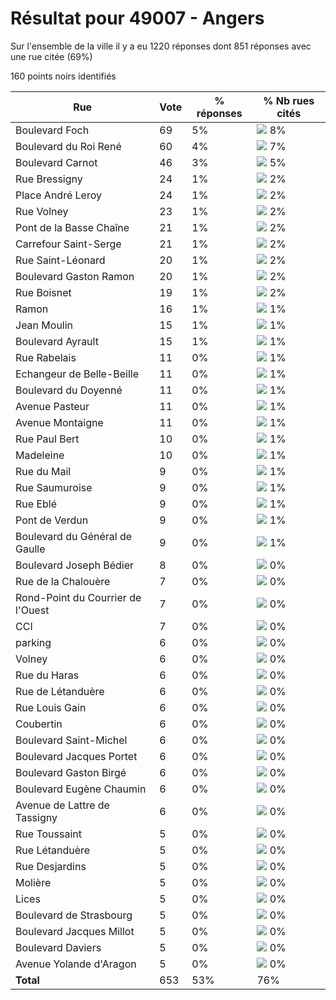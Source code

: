 # Résultat pour 49007 - Angers

Sur l'ensemble de la ville il y a eu 1220 réponses dont 851 réponses avec une rue citée (69%)

160 points noirs identifiés

| Rue | Vote | % réponses | % Nb rues cités|
|-----|------|------------|----------------|
| Boulevard Foch | 69 | 5% | <img src="../../img/bar_8.gif" />&nbsp;8%|
| Boulevard du Roi René | 60 | 4% | <img src="../../img/bar_7.gif" />&nbsp;7%|
| Boulevard Carnot | 46 | 3% | <img src="../../img/bar_5.gif" />&nbsp;5%|
| Rue Bressigny | 24 | 1% | <img src="../../img/bar_2.gif" />&nbsp;2%|
| Place André Leroy | 24 | 1% | <img src="../../img/bar_2.gif" />&nbsp;2%|
| Rue Volney | 23 | 1% | <img src="../../img/bar_2.gif" />&nbsp;2%|
| Pont de la Basse Chaîne | 21 | 1% | <img src="../../img/bar_2.gif" />&nbsp;2%|
| Carrefour Saint-Serge | 21 | 1% | <img src="../../img/bar_2.gif" />&nbsp;2%|
| Rue Saint-Léonard | 20 | 1% | <img src="../../img/bar_2.gif" />&nbsp;2%|
| Boulevard Gaston Ramon | 20 | 1% | <img src="../../img/bar_2.gif" />&nbsp;2%|
| Rue Boisnet | 19 | 1% | <img src="../../img/bar_2.gif" />&nbsp;2%|
| Ramon | 16 | 1% | <img src="../../img/bar_1.gif" />&nbsp;1%|
| Jean Moulin | 15 | 1% | <img src="../../img/bar_1.gif" />&nbsp;1%|
| Boulevard Ayrault | 15 | 1% | <img src="../../img/bar_1.gif" />&nbsp;1%|
| Rue Rabelais | 11 | 0% | <img src="../../img/bar_1.gif" />&nbsp;1%|
| Echangeur de Belle-Beille | 11 | 0% | <img src="../../img/bar_1.gif" />&nbsp;1%|
| Boulevard du Doyenné | 11 | 0% | <img src="../../img/bar_1.gif" />&nbsp;1%|
| Avenue Pasteur | 11 | 0% | <img src="../../img/bar_1.gif" />&nbsp;1%|
| Avenue Montaigne | 11 | 0% | <img src="../../img/bar_1.gif" />&nbsp;1%|
| Rue Paul Bert | 10 | 0% | <img src="../../img/bar_1.gif" />&nbsp;1%|
| Madeleine | 10 | 0% | <img src="../../img/bar_1.gif" />&nbsp;1%|
| Rue du Mail | 9 | 0% | <img src="../../img/bar_1.gif" />&nbsp;1%|
| Rue Saumuroise | 9 | 0% | <img src="../../img/bar_1.gif" />&nbsp;1%|
| Rue Eblé | 9 | 0% | <img src="../../img/bar_1.gif" />&nbsp;1%|
| Pont de Verdun | 9 | 0% | <img src="../../img/bar_1.gif" />&nbsp;1%|
| Boulevard du Général de Gaulle | 9 | 0% | <img src="../../img/bar_1.gif" />&nbsp;1%|
| Boulevard Joseph Bédier | 8 | 0% | <img src="../../img/bar_0.gif" />&nbsp;0%|
| Rue de la Chalouère | 7 | 0% | <img src="../../img/bar_0.gif" />&nbsp;0%|
| Rond-Point du Courrier de l'Ouest | 7 | 0% | <img src="../../img/bar_0.gif" />&nbsp;0%|
| CCI | 7 | 0% | <img src="../../img/bar_0.gif" />&nbsp;0%|
| parking | 6 | 0% | <img src="../../img/bar_0.gif" />&nbsp;0%|
| Volney | 6 | 0% | <img src="../../img/bar_0.gif" />&nbsp;0%|
| Rue du Haras | 6 | 0% | <img src="../../img/bar_0.gif" />&nbsp;0%|
| Rue de Létanduère | 6 | 0% | <img src="../../img/bar_0.gif" />&nbsp;0%|
| Rue Louis Gain | 6 | 0% | <img src="../../img/bar_0.gif" />&nbsp;0%|
| Coubertin | 6 | 0% | <img src="../../img/bar_0.gif" />&nbsp;0%|
| Boulevard Saint-Michel | 6 | 0% | <img src="../../img/bar_0.gif" />&nbsp;0%|
| Boulevard Jacques Portet | 6 | 0% | <img src="../../img/bar_0.gif" />&nbsp;0%|
| Boulevard Gaston Birgé | 6 | 0% | <img src="../../img/bar_0.gif" />&nbsp;0%|
| Boulevard Eugène Chaumin | 6 | 0% | <img src="../../img/bar_0.gif" />&nbsp;0%|
| Avenue de Lattre de Tassigny | 6 | 0% | <img src="../../img/bar_0.gif" />&nbsp;0%|
| Rue Toussaint | 5 | 0% | <img src="../../img/bar_0.gif" />&nbsp;0%|
| Rue Létanduère | 5 | 0% | <img src="../../img/bar_0.gif" />&nbsp;0%|
| Rue Desjardins | 5 | 0% | <img src="../../img/bar_0.gif" />&nbsp;0%|
| Molière | 5 | 0% | <img src="../../img/bar_0.gif" />&nbsp;0%|
| Lices | 5 | 0% | <img src="../../img/bar_0.gif" />&nbsp;0%|
| Boulevard de Strasbourg | 5 | 0% | <img src="../../img/bar_0.gif" />&nbsp;0%|
| Boulevard Jacques Millot | 5 | 0% | <img src="../../img/bar_0.gif" />&nbsp;0%|
| Boulevard Daviers | 5 | 0% | <img src="../../img/bar_0.gif" />&nbsp;0%|
| Avenue Yolande d'Aragon | 5 | 0% | <img src="../../img/bar_0.gif" />&nbsp;0%|
| **Total** | 653 | 53% | 76%|
